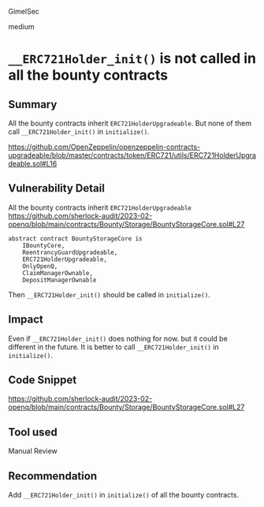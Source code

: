 GimelSec

medium

# `__ERC721Holder_init()` is not called in all the bounty contracts

## Summary

All the bounty contracts inherit `ERC721HolderUpgradeable`. But none of them call `__ERC721Holder_init()` in `initialize()`. 

https://github.com/OpenZeppelin/openzeppelin-contracts-upgradeable/blob/master/contracts/token/ERC721/utils/ERC721HolderUpgradeable.sol#L16

## Vulnerability Detail

All the bounty contracts inherit `ERC721HolderUpgradeable`
https://github.com/sherlock-audit/2023-02-openq/blob/main/contracts/Bounty/Storage/BountyStorageCore.sol#L27
```solidity
abstract contract BountyStorageCore is
    IBountyCore,
    ReentrancyGuardUpgradeable,
    ERC721HolderUpgradeable,
    OnlyOpenQ,
    ClaimManagerOwnable,
    DepositManagerOwnable
```

Then `__ERC721Holder_init()` should be called in `initialize()`. 

## Impact

Even if `__ERC721Holder_init()` does nothing for now. but it could be different in the future. It is better to call `__ERC721Holder_init()` in `initialize()`.

## Code Snippet

https://github.com/sherlock-audit/2023-02-openq/blob/main/contracts/Bounty/Storage/BountyStorageCore.sol#L27

## Tool used

Manual Review

## Recommendation

Add  `__ERC721Holder_init()` in `initialize()` of all the bounty contracts.
